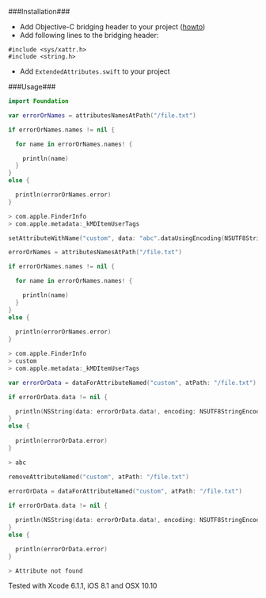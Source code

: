 ###Installation###

- Add Objective-C bridging header to your project ([howto](http://stackoverflow.com/questions/24002369/how-to-call-objective-c-code-from-swift))
- Add following lines to the bridging header:
```
#include <sys/xattr.h>
#include <string.h>
```
- Add ```ExtendedAttributes.swift``` to your project

###Usage###

```swift
import Foundation

var errorOrNames = attributesNamesAtPath("/file.txt")

if errorOrNames.names != nil {

  for name in errorOrNames.names! {

    println(name)
  }
}
else {

  println(errorOrNames.error)
}

> com.apple.FinderInfo
> com.apple.metadata:_kMDItemUserTags

setAttributeWithName("custom", data: "abc".dataUsingEncoding(NSUTF8StringEncoding, allowLossyConversion: false)!, atPath: "/file.txt")

errorOrNames = attributesNamesAtPath("/file.txt")

if errorOrNames.names != nil {

  for name in errorOrNames.names! {

    println(name)
  }
}
else {
  
  println(errorOrNames.error)
}

> com.apple.FinderInfo
> custom
> com.apple.metadata:_kMDItemUserTags

var errorOrData = dataForAttributeNamed("custom", atPath: "/file.txt")

if errorOrData.data != nil {

  println(NSString(data: errorOrData.data!, encoding: NSUTF8StringEncoding))
}
else {
  
  println(errorOrData.error)
}

> abc

removeAttributeNamed("custom", atPath: "/file.txt")
    
errorOrData = dataForAttributeNamed("custom", atPath: "/file.txt")

if errorOrData.data != nil {

  println(NSString(data: errorOrData.data!, encoding: NSUTF8StringEncoding))
}
else {

  println(errorOrData.error)
}

> Attribute not found
```
Tested with Xcode 6.1.1, iOS 8.1 and OSX 10.10
